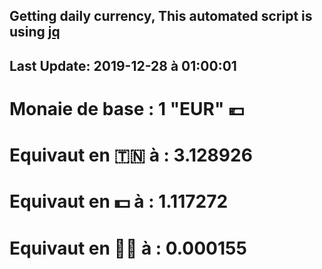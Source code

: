 ## Getting daily currency, This automated script is using [jq](https://stedolan.github.io/jq/)
## Last Update:  2019-12-28 à 01:00:01
 # Monaie de base : 1 "EUR" 💶 
 # Equivaut en 🇹🇳 à :  3.128926 
 # Equivaut en 💵 à : 1.117272
 # Equivaut en 🐱‍💻 à :  0.000155
